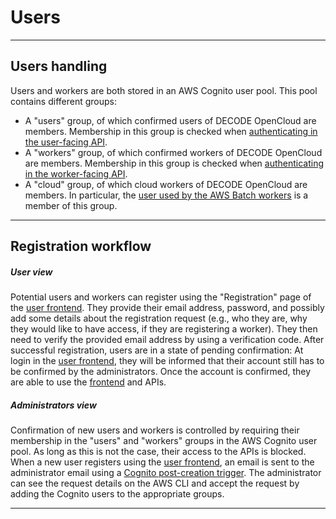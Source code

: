 # Users

---

## Users handling
Users and workers are both stored in an AWS Cognito user pool.
This pool contains different groups:

* A "users" group, of which confirmed users of DECODE OpenCloud are members.
  Membership in this group is checked when [authenticating in the user-facing API](https://github.com/ries-lab/DECODE_Cloud_UserAPI/blob/main/api/dependencies.py).
* A "workers" group, of which confirmed workers of DECODE OpenCloud are members.
  Membership in this group is checked when [authenticating in the worker-facing API](https://github.com/ries-lab/DECODE_Cloud_WorkerAPI/blob/main/workerfacing_api/dependencies.py).
* A "cloud" group, of which cloud workers of DECODE OpenCloud are members.
  In particular, the [user used by the AWS Batch workers](https://github.com/ries-lab/DECODE_AWS_Infrastructure/blob/main/stack/apis/runtime/cognito_worker_user_trigger/lambda_script.py) is a member of this group.

---

## Registration workflow
##### User view
Potential users and workers can register using the "Registration" page of the [user frontend](https://github.com/ries-lab/DECODE_Cloud_UserFrontend).
They provide their email address, password, and possibly add some details about the registration request (e.g., who they are, why they would like to have access, if they are registering a worker).
They then need to verify the provided email address by using a verification code.
After successful registration, users are in a state of pending confirmation:
At login in the [user frontend](https://github.com/ries-lab/DECODE_Cloud_UserFrontend), they will be informed that their account still has to be confirmed by the administrators.
Once the account is confirmed, they are able to use the [frontend](https://github.com/ries-lab/DECODE_Cloud_UserFrontend) and APIs.

##### Administrators view
Confirmation of new users and workers is controlled by requiring their membership in the "users" and "workers" groups in the AWS Cognito user pool.
As long as this is not the case, their access to the APIs is blocked.
When a new user registers using the [user frontend](https://github.com/ries-lab/DECODE_Cloud_UserFrontend), an email is sent to the administrator email using a [Cognito post-creation trigger](https://github.com/ries-lab/DECODE_AWS_Infrastructure/tree/main/stack/apis/runtime/cognito_post_creation_trigger).
The administrator can see the request details on the AWS CLI and accept the request by adding the Cognito users to the appropriate groups.

---
